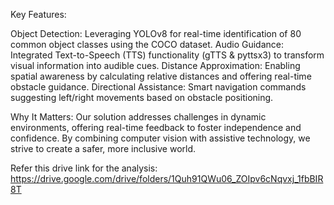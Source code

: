 Key Features:

Object Detection: Leveraging YOLOv8 for real-time identification of 80 common object classes using the COCO dataset.
Audio Guidance: Integrated Text-to-Speech (TTS) functionality (gTTS & pyttsx3) to transform visual information into audible cues.
Distance Approximation: Enabling spatial awareness by calculating relative distances and offering real-time obstacle guidance.
Directional Assistance: Smart navigation commands suggesting left/right movements based on obstacle positioning.

Why It Matters:
Our solution addresses challenges in dynamic environments, offering real-time feedback to foster independence and confidence. By combining computer vision with assistive technology, we strive to create a safer, more inclusive world.

Refer this drive link for the analysis: https://drive.google.com/drive/folders/1Quh91QWu06_ZOIpv6cNqvxj_1fbBIR8T
